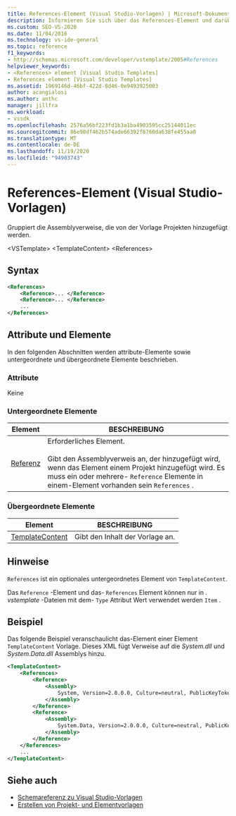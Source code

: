 ```yaml
---
title: References-Element (Visual Studio-Vorlagen) | Microsoft-Dokumentation
description: Informieren Sie sich über das References-Element und darüber, wie die Assemblyverweise gruppiert werden, die die Vorlage Projekten hinzufügt.
ms.custom: SEO-VS-2020
ms.date: 11/04/2016
ms.technology: vs-ide-general
ms.topic: reference
f1_keywords:
- http://schemas.microsoft.com/developer/vstemplate/2005#References
helpviewer_keywords:
- <References> element [Visual Studio Templates]
- References element [Visual Studio Templates]
ms.assetid: 1969146d-46bf-422d-8d46-0e9493925003
author: acangialosi
ms.author: anthc
manager: jillfra
ms.workload:
- vssdk
ms.openlocfilehash: 2576a56bf223fd1b3a1ba4903595cc25144011ec
ms.sourcegitcommit: 86e98df462b574ade66392f8760da638fe455aa0
ms.translationtype: MT
ms.contentlocale: de-DE
ms.lasthandoff: 11/19/2020
ms.locfileid: "94903743"
---
```

# <a name="references-element-visual-studio-templates"></a>References-Element (Visual Studio-Vorlagen)
Gruppiert die Assemblyverweise, die von der Vorlage Projekten hinzugefügt werden.

 \<VSTemplate> \<TemplateContent>
 \<References>

## <a name="syntax"></a>Syntax

```xml
<References>
    <Reference>... </Reference>
    <Reference>... </Reference>
    ...
</References>
```

## <a name="attributes-and-elements"></a>Attribute und Elemente
 In den folgenden Abschnitten werden attribute-Elemente sowie untergeordnete und übergeordnete Elemente beschrieben.

### <a name="attributes"></a>Attribute
 Keine

### <a name="child-elements"></a>Untergeordnete Elemente

|Element|BESCHREIBUNG|
|-------------|-----------------|
|[Referenz](../extensibility/reference-element-visual-studio-templates.md)|Erforderliches Element.<br /><br /> Gibt den Assemblyverweis an, der hinzugefügt wird, wenn das Element einem Projekt hinzugefügt wird. Es muss ein oder mehrere- `Reference` Elemente in einem-Element vorhanden sein `References` .|

### <a name="parent-elements"></a>Übergeordnete Elemente

|Element|BESCHREIBUNG|
|-------------|-----------------|
|[TemplateContent](../extensibility/templatecontent-element-visual-studio-templates.md)|Gibt den Inhalt der Vorlage an.|

## <a name="remarks"></a>Hinweise
 `References` ist ein optionales untergeordnetes Element von `TemplateContent`.

 Das `Reference` -Element und das- `References` Element können nur in *. vstemplate* -Dateien mit dem- `Type` Attribut Wert verwendet werden `Item` .

## <a name="example"></a>Beispiel
 Das folgende Beispiel veranschaulicht das-Element einer Element `TemplateContent` Vorlage. Dieses XML fügt Verweise auf die *System.dll* und *System.Data.dll* Assemblys hinzu.

```xml
<TemplateContent>
    <References>
        <Reference>
            <Assembly>
                System, Version=2.0.0.0, Culture=neutral, PublicKeyToken=b77a5c561934e089
            </Assembly>
        </Reference>
        <Reference>
            <Assembly>
                System.Data, Version=2.0.0.0, Culture=neutral, PublicKeyToken=b77a5c561934e089
            </Assembly>
        </Reference>
    </References>
    ...
</TemplateContent>
```

## <a name="see-also"></a>Siehe auch
- [Schemareferenz zu Visual Studio-Vorlagen](../extensibility/visual-studio-template-schema-reference.md)
- [Erstellen von Projekt- und Elementvorlagen](../ide/creating-project-and-item-templates.md)
